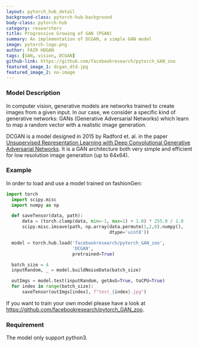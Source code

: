 ```yaml
---
layout: pytorch_hub_detail
background-class: pytorch-hub-background
body-class: pytorch-hub
category: researchers
title: Progressive Growing of GAN (PGAN)
summary: An implementation of DCGAN, a simple GAN model
image: pytorch-logo.png
author: FAIR HDGAN
tags: [GAN, vision, DCGAN]
github-link: https://github.com/facebookresearch/pytorch_GAN_zoo
featured_image_1: dcgan_dtd.jpg
featured_image_2: no-image
---
```


### Model Description

In computer vision, generative models are networks trained to create images from a given input. In our case, we consider a specific kind of generative networks: GANs (Generative Adversarial Networks) which learn to map a random vector with a realistic image generation.

DCGAN is a model designed in 2015 by Radford et. al. in the paper [Unsupervised Representation Learning with Deep Convolutional Generative Adversarial Networks](https://arxiv.org/abs/1511.06434). It is a GAN architecture both very simple and efficient for low resolution image generation (up to 64x64).

### Example

In order to load and use a model trained on fashionGen:

```python
import torch
  import scipy.misc
  import numpy as np

  def saveTensor(data, path):
      data = (torch.clamp(data, min=-1, max=1) + 1.0) * 255.0 / 2.0
      scipy.misc.imsave(path, np.array(data.permute(1,2,0).numpy(),
                                       dtype='uint8'))

  model = torch.hub.load('facebookresearch/pytorch_GAN_zoo',
                         'DCGAN',
                         pretrained=True)

  batch_size = 4
  inputRandom, _ = model.buildNoiseData(batch_size)

  outImgs = model.test(inputRandom, getAvG=True, toCPU=True)
  for index in range(batch_size):
      saveTensor(outImgs[index], f"test_{index}.jpg")
```

If you want to train your own model please have a look at https://github.com/facebookresearch/pytorch_GAN_zoo.


### Requirement

The model only support python3.

